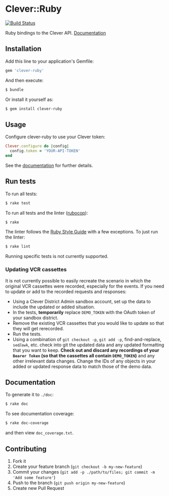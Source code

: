 # Clever::Ruby

[![Build Status](https://ci.ops.clever.com/api/badge/github.com/Clever/clever-ruby/status.svg?style=flat&branch=master)](https://ci.ops.clever.com/github.com/Clever/clever-ruby)

Ruby bindings to the Clever API. [Documentation](http://rubydoc.info/gems/clever-ruby/frames)

## Installation

Add this line to your application's Gemfile:

```bash
gem 'clever-ruby'
```

And then execute:

```bash
$ bundle
```

Or install it yourself as:

```bash
$ gem install clever-ruby
```

## Usage

Configure clever-ruby to use your Clever token:

```ruby
Clever.configure do |config|
  config.token = 'YOUR-API-TOKEN'
end
```

See the [documentation](http://rubydoc.info/gems/clever-ruby/frames) for
further details.

## Run tests

To run all tests:

```bash
$ rake test
```

To run all tests and the linter ([rubocop](https://github.com/bbatsov/rubocop)):

```bash
$ rake
```

The linter follows the [Ruby Style Guide](https://github.com/bbatsov/ruby-style-guide) with a few exceptions. To just run the linter:

```bash
$ rake lint
```

Running specific tests is not currently supported.

### Updating VCR cassettes

It is not currently possible to easily recreate the scenario in which the original VCR cassettes were recorded, especially for the events. If you need to update or add to the recorded requests and responses:

* Using a Clever District Admin sandbox account, set up the data to include the updated or added situation.
* In the tests, **temporarily** replace `DEMO_TOKEN` with the OAuth token of your sandbox district.
* Remove the existing VCR cassettes that you would like to update so that they will get rerecorded.
* Run the tests.
* Using a combination of `git checkout -p`, `git add -p`, find-and-replace, `sed`/`awk`, etc. check into git the updated data and any updated formatting that you want to keep. **Check out and discard any recordings of your `Bearer Token` (so that the cassettes all contain `DEMO_TOKEN`)** and any other irrelevant data changes. Change the IDs of any objects in your added or updated response data to match those of the demo data.

## Documentation

To generate it to `./doc`:

```bash
$ rake doc
```

To see documentation coverage:

```bash
$ rake doc-coverage
```

and then view `doc_coverage.txt`.

## Contributing

1. Fork it
2. Create your feature branch (`git checkout -b my-new-feature`)
3. Commit your changes (`git add -p ./path/to/files; git commit -m 'Add some feature'`)
4. Push to the branch (`git push origin my-new-feature`)
5. Create new Pull Request
